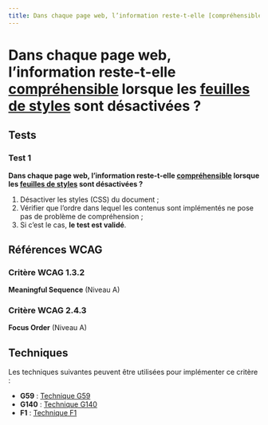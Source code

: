 ```yaml
---
title: Dans chaque page web, l’information reste-t-elle [compréhensible](/rgaa/glossaire/comprehensible-ordre-de-lecture) lorsque les [feuilles de styles](/rgaa/glossaire/feuille-de-style) sont désactivées ?
---
```


# Dans chaque page web, l’information reste-t-elle [compréhensible](/rgaa/glossaire/comprehensible-ordre-de-lecture) lorsque les [feuilles de styles](/rgaa/glossaire/feuille-de-style) sont désactivées ?



## Tests

### Test 1

**Dans chaque page web, l’information reste-t-elle [compréhensible](/rgaa/glossaire/comprehensible-ordre-de-lecture) lorsque les [feuilles de styles](/rgaa/glossaire/feuille-de-style) sont désactivées ?**

1. Désactiver les styles (CSS) du document ;
2. Vérifier que l’ordre dans lequel les contenus sont implémentés ne pose pas de problème de compréhension ;
3. Si c’est le cas, **le test est validé**.



## Références WCAG

### Critère WCAG 1.3.2

**Meaningful Sequence** (Niveau A)

### Critère WCAG 2.4.3

**Focus Order** (Niveau A)



## Techniques

Les techniques suivantes peuvent être utilisées pour implémenter ce critère :

- **G59** : [Technique G59](https://www.w3.org/WAI/WCAG21/Techniques/html/G59)
- **G140** : [Technique G140](https://www.w3.org/WAI/WCAG21/Techniques/html/G140)
- **F1** : [Technique F1](https://www.w3.org/WAI/WCAG21/Techniques/html/F1)
